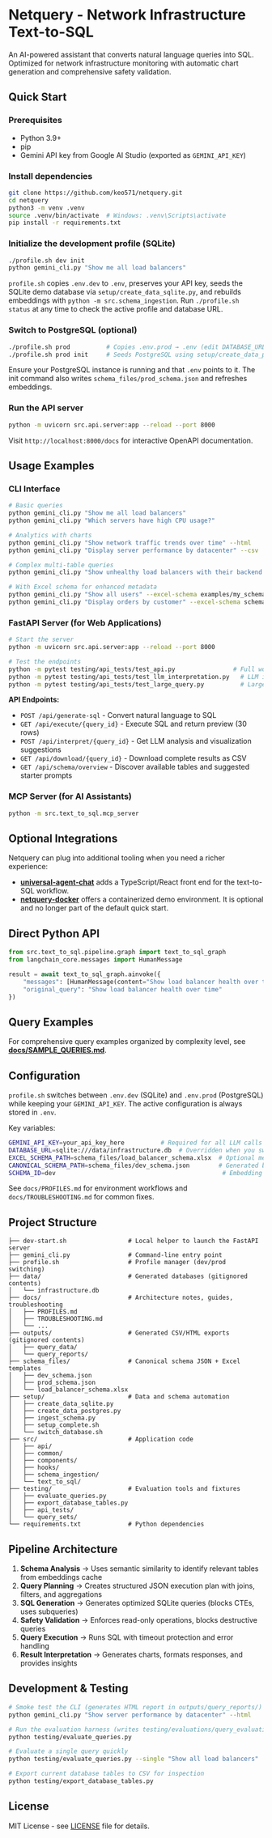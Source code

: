 # Netquery - Network Infrastructure Text-to-SQL

An AI-powered assistant that converts natural language queries into SQL. Optimized for network infrastructure monitoring with automatic chart generation and comprehensive safety validation.

## Quick Start

### Prerequisites
- Python 3.9+
- pip
- Gemini API key from Google AI Studio (exported as `GEMINI_API_KEY`)

### Install dependencies
```bash
git clone https://github.com/keo571/netquery.git
cd netquery
python3 -m venv .venv
source .venv/bin/activate  # Windows: .venv\Scripts\activate
pip install -r requirements.txt
```

### Initialize the development profile (SQLite)
```bash
./profile.sh dev init
python gemini_cli.py "Show me all load balancers"
```
`profile.sh` copies `.env.dev` to `.env`, preserves your API key, seeds the SQLite demo database via `setup/create_data_sqlite.py`, and rebuilds embeddings with `python -m src.schema_ingestion`. Run `./profile.sh status` at any time to check the active profile and database URL.

### Switch to PostgreSQL (optional)
```bash
./profile.sh prod          # Copies .env.prod → .env (edit DATABASE_URL first)
./profile.sh prod init     # Seeds PostgreSQL using setup/create_data_postgres.py
```
Ensure your PostgreSQL instance is running and that `.env` points to it. The init command also writes `schema_files/prod_schema.json` and refreshes embeddings.

### Run the API server
```bash
python -m uvicorn src.api.server:app --reload --port 8000
```
Visit `http://localhost:8000/docs` for interactive OpenAPI documentation.

## Usage Examples

### CLI Interface
```bash
# Basic queries
python gemini_cli.py "Show me all load balancers"
python gemini_cli.py "Which servers have high CPU usage?"

# Analytics with charts
python gemini_cli.py "Show network traffic trends over time" --html
python gemini_cli.py "Display server performance by datacenter" --csv

# Complex multi-table queries
python gemini_cli.py "Show unhealthy load balancers with their backend servers" --explain

# With Excel schema for enhanced metadata
python gemini_cli.py "Show all users" --excel-schema examples/my_schema.xlsx
python gemini_cli.py "Display orders by customer" --excel-schema schema.xlsx --html
```

### FastAPI Server (for Web Applications)
```bash
# Start the server
python -m uvicorn src.api.server:app --reload --port 8000

# Test the endpoints
python -m pytest testing/api_tests/test_api.py                # Full workflow test
python -m pytest testing/api_tests/test_llm_interpretation.py   # LLM interpretation test
python -m pytest testing/api_tests/test_large_query.py          # Large dataset test
```

**API Endpoints:**
- `POST /api/generate-sql` - Convert natural language to SQL
- `GET /api/execute/{query_id}` - Execute SQL and return preview (30 rows)
- `POST /api/interpret/{query_id}` - Get LLM analysis and visualization suggestions
- `GET /api/download/{query_id}` - Download complete results as CSV
- `GET /api/schema/overview` - Discover available tables and suggested starter prompts

### MCP Server (for AI Assistants)
```bash
python -m src.text_to_sql.mcp_server
```

## Optional Integrations

Netquery can plug into additional tooling when you need a richer experience:
- **[universal-agent-chat](https://github.com/keo571/universal-agent-chat)** adds a TypeScript/React front end for the text-to-SQL workflow.
- **[netquery-docker](https://github.com/keo571/netquery-docker)** offers a containerized demo environment. It is optional and no longer part of the default quick start.

## Direct Python API
```python
from src.text_to_sql.pipeline.graph import text_to_sql_graph
from langchain_core.messages import HumanMessage

result = await text_to_sql_graph.ainvoke({
    "messages": [HumanMessage(content="Show load balancer health over time")],
    "original_query": "Show load balancer health over time"
})
```

## Query Examples

For comprehensive query examples organized by complexity level, see **[docs/SAMPLE_QUERIES.md](docs/SAMPLE_QUERIES.md)**.

## Configuration

`profile.sh` switches between `.env.dev` (SQLite) and `.env.prod` (PostgreSQL) while keeping your `GEMINI_API_KEY`. The active configuration is always stored in `.env`.

Key variables:

```bash
GEMINI_API_KEY=your_api_key_here          # Required for all LLM calls
DATABASE_URL=sqlite:///data/infrastructure.db  # Overridden when you switch profiles
EXCEL_SCHEMA_PATH=schema_files/load_balancer_schema.xlsx  # Optional metadata source
CANONICAL_SCHEMA_PATH=schema_files/dev_schema.json        # Generated by schema ingestion
SCHEMA_ID=dev                                              # Embedding namespace (defaults to NETQUERY_ENV)
```

See `docs/PROFILES.md` for environment workflows and `docs/TROUBLESHOOTING.md` for common fixes.

## Project Structure

```
├── dev-start.sh                 # Local helper to launch the FastAPI server
├── gemini_cli.py                # Command-line entry point
├── profile.sh                   # Profile manager (dev/prod switching)
├── data/                        # Generated databases (gitignored contents)
│   └── infrastructure.db
├── docs/                        # Architecture notes, guides, troubleshooting
│   ├── PROFILES.md
│   ├── TROUBLESHOOTING.md
│   └── ...
├── outputs/                     # Generated CSV/HTML exports (gitignored contents)
│   ├── query_data/
│   └── query_reports/
├── schema_files/                # Canonical schema JSON + Excel templates
│   ├── dev_schema.json
│   ├── prod_schema.json
│   └── load_balancer_schema.xlsx
├── setup/                       # Data and schema automation
│   ├── create_data_sqlite.py
│   ├── create_data_postgres.py
│   ├── ingest_schema.py
│   ├── setup_complete.sh
│   └── switch_database.sh
├── src/                         # Application code
│   ├── api/
│   ├── common/
│   ├── components/
│   ├── hooks/
│   ├── schema_ingestion/
│   └── text_to_sql/
├── testing/                     # Evaluation tools and fixtures
│   ├── evaluate_queries.py
│   ├── export_database_tables.py
│   ├── api_tests/
│   └── query_sets/
└── requirements.txt             # Python dependencies
```

## Pipeline Architecture

1. **Schema Analysis** → Uses semantic similarity to identify relevant tables from embeddings cache
2. **Query Planning** → Creates structured JSON execution plan with joins, filters, and aggregations
3. **SQL Generation** → Generates optimized SQLite queries (blocks CTEs, uses subqueries)
4. **Safety Validation** → Enforces read-only operations, blocks destructive queries
5. **Query Execution** → Runs SQL with timeout protection and error handling
6. **Result Interpretation** → Generates charts, formats responses, and provides insights

## Development & Testing

```bash
# Smoke test the CLI (generates HTML report in outputs/query_reports/)
python gemini_cli.py "Show server performance by datacenter" --html

# Run the evaluation harness (writes testing/evaluations/query_evaluation_report.html)
python testing/evaluate_queries.py

# Evaluate a single query quickly
python testing/evaluate_queries.py --single "Show all load balancers"

# Export current database tables to CSV for inspection
python testing/export_database_tables.py
```

## License

MIT License - see [LICENSE](LICENSE) file for details.
